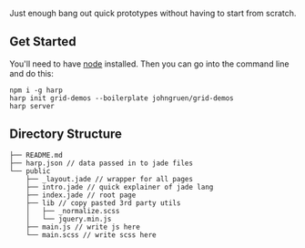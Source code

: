 Just enough bang out quick prototypes without having to start from scratch.

## Get Started  

You'll need to have [node](https://nodejs.org/en/) installed.
Then you can go into the command line and do this:

```
npm i -g harp  
harp init grid-demos --boilerplate johngruen/grid-demos
harp server
```

## Directory Structure

```
├── README.md
├── harp.json // data passed in to jade files
└── public
    ├── _layout.jade // wrapper for all pages
    ├── intro.jade // quick explainer of jade lang
    ├── index.jade // root page
    ├── lib // copy pasted 3rd party utils
    │   ├── _normalize.scss
    │   └── jquery.min.js
    ├── main.js // write js here
    └── main.scss // write scss here
```

